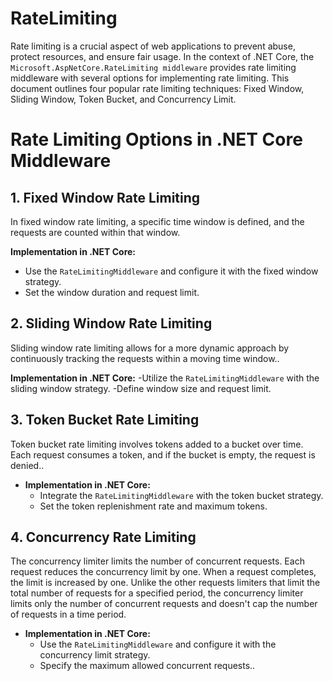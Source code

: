 # RateLimiting

Rate limiting is a crucial aspect of web applications to prevent abuse, protect resources, and ensure fair usage. In the context of .NET Core, the `Microsoft.AspNetCore.RateLimiting middleware` provides rate limiting middleware with several options for implementing rate limiting. This document outlines four popular rate limiting techniques: Fixed Window, Sliding Window, Token Bucket, and Concurrency Limit.

# Rate Limiting Options in .NET Core Middleware

## 1. Fixed Window Rate Limiting
In fixed window rate limiting, a specific time window is defined, and the requests are counted within that window.

 **Implementation in .NET Core:**
  - Use the `RateLimitingMiddleware` and configure it with the fixed window strategy.
  - Set the window duration and request limit.

## 2. Sliding Window Rate Limiting
Sliding window rate limiting allows for a more dynamic approach by continuously tracking the requests within a moving time window..

 **Implementation in .NET Core:**
  -Utilize the `RateLimitingMiddleware` with the sliding window strategy.
  -Define window size and request limit.

## 3. Token Bucket Rate Limiting
Token bucket rate limiting involves tokens added to a bucket over time. Each request consumes a token, and if the bucket is empty, the request is denied..

- **Implementation in .NET Core:**
  - Integrate the `RateLimitingMiddleware` with the token bucket strategy.
  - Set the token replenishment rate and maximum tokens.
    
## 4. Concurrency Rate Limiting
The concurrency limiter limits the number of concurrent requests. Each request reduces the concurrency limit by one. When a request completes, the limit is increased by one. Unlike the other requests limiters that limit the total number of requests for a specified period, the concurrency limiter limits only the number of concurrent requests and doesn't cap the number of requests in a time period.

- **Implementation in .NET Core:**
  - Use the `RateLimitingMiddleware` and configure it with the concurrency limit strategy.
  - Specify the maximum allowed concurrent requests..
  
